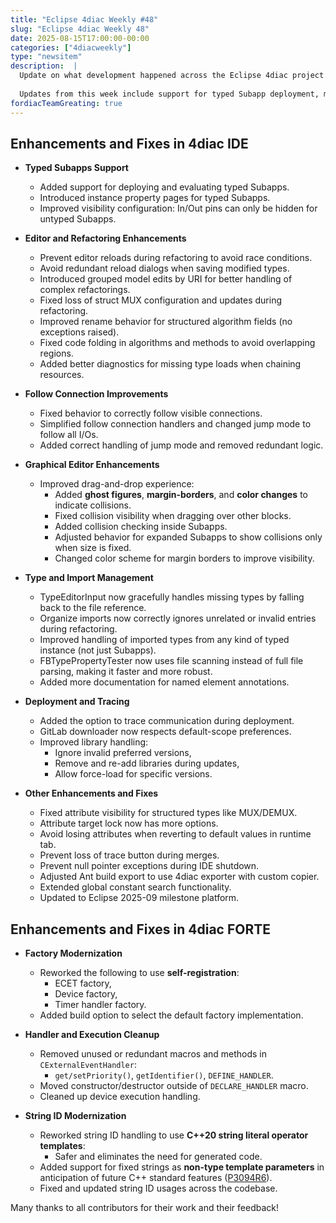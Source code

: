 ```yaml
---
title: "Eclipse 4diac Weekly #48"
slug: "Eclipse 4diac Weekly 48"
date: 2025-08-15T17:00:00-00:00
categories: ["4diacweekly"]
type: "newsitem"
description:  |
  Update on what development happened across the Eclipse 4diac project in the week from August 8 to August 15, 2025.
  
  Updates from this week include support for typed Subapp deployment, more robust refactorings, enhanced collision feedback in the graphical editor, and modernization of the 4diac FORTE infrastructure using C++20 features and self-registering factories.
fordiacTeamGreating: true
---
```



## Enhancements and Fixes in 4diac IDE

- **Typed Subapps Support**
  - Added support for deploying and evaluating typed Subapps.
  - Introduced instance property pages for typed Subapps.
  - Improved visibility configuration: In/Out pins can only be hidden for untyped Subapps.

- **Editor and Refactoring Enhancements**
  - Prevent editor reloads during refactoring to avoid race conditions.
  - Avoid redundant reload dialogs when saving modified types.
  - Introduced grouped model edits by URI for better handling of complex refactorings.
  - Fixed loss of struct MUX configuration and updates during refactoring.
  - Improved rename behavior for structured algorithm fields (no exceptions raised).
  - Fixed code folding in algorithms and methods to avoid overlapping regions.
  - Added better diagnostics for missing type loads when chaining resources.

- **Follow Connection Improvements**
  - Fixed behavior to correctly follow visible connections.
  - Simplified follow connection handlers and changed jump mode to follow all I/Os.
  - Added correct handling of jump mode and removed redundant logic.

- **Graphical Editor Enhancements**
  - Improved drag-and-drop experience:
    - Added **ghost figures**, **margin-borders**, and **color changes** to indicate collisions.
    - Fixed collision visibility when dragging over other blocks.
    - Added collision checking inside Subapps.
    - Adjusted behavior for expanded Subapps to show collisions only when size is fixed.
    - Changed color scheme for margin borders to improve visibility.

- **Type and Import Management**
  - TypeEditorInput now gracefully handles missing types by falling back to the file reference.
  - Organize imports now correctly ignores unrelated or invalid entries during refactoring.
  - Improved handling of imported types from any kind of typed instance (not just Subapps).
  - FBTypePropertyTester now uses file scanning instead of full file parsing, making it faster and more robust.
  - Added more documentation for named element annotations.

- **Deployment and Tracing**
  - Added the option to trace communication during deployment.
  - GitLab downloader now respects default-scope preferences.
  - Improved library handling:
    - Ignore invalid preferred versions,
    - Remove and re-add libraries during updates,
    - Allow force-load for specific versions.

- **Other Enhancements and Fixes**
  - Fixed attribute visibility for structured types like MUX/DEMUX.
  - Attribute target lock now has more options.
  - Avoid losing attributes when reverting to default values in runtime tab.
  - Prevent loss of trace button during merges.
  - Prevent null pointer exceptions during IDE shutdown.
  - Adjusted Ant build export to use 4diac exporter with custom copier.
  - Extended global constant search functionality.
  - Updated to Eclipse 2025-09 milestone platform.

## Enhancements and Fixes in 4diac FORTE

- **Factory Modernization**
  - Reworked the following to use **self-registration**:
    - ECET factory,
    - Device factory,
    - Timer handler factory.
  - Added build option to select the default factory implementation.

- **Handler and Execution Cleanup**
  - Removed unused or redundant macros and methods in `CExternalEventHandler`:
    - `get/setPriority()`, `getIdentifier()`, `DEFINE_HANDLER`.
  - Moved constructor/destructor outside of `DECLARE_HANDLER` macro.
  - Cleaned up device execution handling.

- **String ID Modernization**
  - Reworked string ID handling to use **C++20 string literal operator templates**:
    - Safer and eliminates the need for generated code.
  - Added support for fixed strings as **non-type template parameters** in anticipation of future C++ standard features ([P3094R6](https://www.open-std.org/jtc1/sc22/wg21/docs/papers/2025/p3094r6.html)).
  - Fixed and updated string ID usages across the codebase.



Many thanks to all contributors for their work and their feedback!

